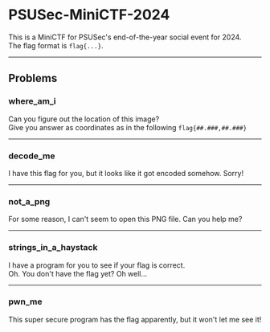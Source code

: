 # PSUSec-MiniCTF-2024

This is a MiniCTF for PSUSec's end-of-the-year social event for 2024.  
The flag format is `flag{...}`.

---

## Problems

### **where_am_i**  
Can you figure out the location of this image?  
Give you answer as coordinates as in the following `flag{##.###,##.###}`

---

### **decode_me**  
I have this flag for you, but it looks like it got encoded somehow. Sorry!

---

### **not_a_png**  
For some reason, I can't seem to open this PNG file. Can you help me?

---

### **strings_in_a_haystack**  
I have a program for you to see if your flag is correct.  
Oh. You don't have the flag yet? Oh well...

---

### **pwn_me**  
This super secure program has the flag apparently, but it won't let me see it!
